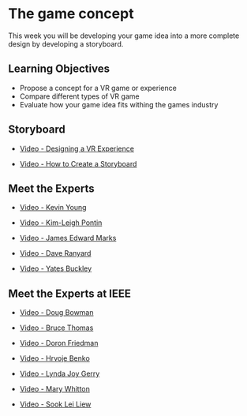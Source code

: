 # The game concept

This week you will be developing your game idea into a more complete design by developing a storyboard.

## Learning Objectives

- Propose a concept for a VR game or experience
- Compare different types of VR game
- Evaluate how your game idea fits withing the games industry

## Storyboard

- [Video - Designing a VR Experience](https://www.coursera.org/learn/making-virtual-reality-game/lecture/KdxW4/designing-a-vr-experience)

- [Video - How to Create a Storyboard](https://www.coursera.org/learn/making-virtual-reality-game/lecture/UPBzX/how-to-create-a-storyboard)

## Meet the Experts

- [Video - Kevin Young](https://www.coursera.org/learn/making-virtual-reality-game/lecture/eaq6Z/kevin-young)

- [Video - Kim-Leigh Pontin](https://www.coursera.org/learn/making-virtual-reality-game/lecture/U9isu/kim-leigh-pontin)

- [Video - James Edward Marks](https://www.coursera.org/learn/making-virtual-reality-game/lecture/8Ihwg/james-edward-marks)

- [Video - Dave Ranyard](https://www.coursera.org/learn/making-virtual-reality-game/lecture/4jHA7/dave-ranyard)

- [Video - Yates Buckley](https://www.coursera.org/learn/making-virtual-reality-game/lecture/SdYPZ/yates-buckley)

## Meet the Experts at IEEE

- [Video - Doug Bowman](https://www.coursera.org/learn/making-virtual-reality-game/lecture/8mwIa/doug-bowman)

- [Video - Bruce Thomas](https://www.coursera.org/learn/making-virtual-reality-game/lecture/bbEeG/bruce-thomas)

- [Video - Doron Friedman](https://www.coursera.org/learn/making-virtual-reality-game/lecture/B2yzk/doron-friedman)

- [Video - Hrvoje Benko](https://www.coursera.org/learn/making-virtual-reality-game/lecture/vv65z/hrvoje-benko)

- [Video - Lynda Joy Gerry](https://www.coursera.org/learn/making-virtual-reality-game/lecture/VsmwC/lynda-joy-gerry)

- [Video - Mary Whitton](https://www.coursera.org/learn/making-virtual-reality-game/lecture/ysJpF/mary-whitton)

- [Video - Sook Lei Liew](https://www.coursera.org/learn/making-virtual-reality-game/lecture/SWuNO/sook-lei-liew)